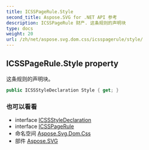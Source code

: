 ```yaml
---
title: ICSSPageRule.Style
second_title: Aspose.SVG for .NET API 参考
description: ICSSPageRule 财产. 这条规则的声明块
type: docs
weight: 20
url: /zh/net/aspose.svg.dom.css/icsspagerule/style/
---
```

## ICSSPageRule.Style property

这条规则的声明块。

```csharp
public ICSSStyleDeclaration Style { get; }
```

### 也可以看看

* interface [ICSSStyleDeclaration](../../icssstyledeclaration/)
* interface [ICSSPageRule](../)
* 命名空间 [Aspose.Svg.Dom.Css](../../icsspagerule/)
* 部件 [Aspose.SVG](../../../)


